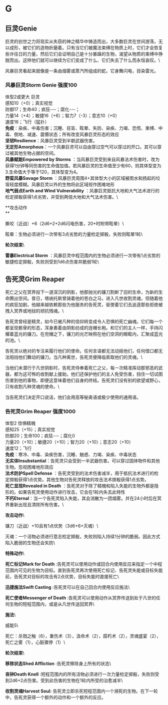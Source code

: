 # G

## 巨灵Genie 

巨灵的创世之力将现实从失窃的神之精华中铸造而出，大多数巨灵在世间游荡，无以成形，被它们的造物折磨着。只有当它们被魔法束缚在物质上时，它们才会恢复些许往日的力量，然后它们会证明自己是十分暴躁的生物，渴望从物质的束缚中挣脱而出。这样他们就可以继续为它们变成了什么、它们失去了什么而永恒哀叹。\

风暴巨灵看起来就像是一条由烟雾或蒸汽所组成的蛇。它身舞闪电，目染雷光。

### 风暴巨灵Storm Genie 强度100 

体型2或更大 巨灵\
感知10（+0）；真实视觉\
防御17；生命40；疯狂---；腐化---；\
力量14（+4）；敏捷16（+6）；智力7（-3）；意志10（+0）\
速度16；飞行（猛扑）\
**免疫**：染疾、中毒伤害；沉睡、目盲、眩晕、失防、染疾、力竭、恐慌、束缚、中毒、倒地、减速、震慑状态；所有改变风暴巨灵形态的效应\
**坚韧Resilience**：风暴巨灵受到半额武器伤害。\
**无定形Amorphous**：一个风暴巨灵可以自由穿过空气可以穿过的开口。其可以穿过被其他生物占据的空间。\
**风暴赋能Empowered by Storms**
：当风暴巨灵受到来自风暴法术伤害时，改为获得1分钟等同伤害的生命值加值。若风暴巨灵的生命值至少有60，则其体型变为3.生命值大于等于120，其体型变为4。\
**野蛮风暴Savage Storm**
：风暴巨灵周围4+其体型大小的区域被雨水和扬起的垃圾轻度模糊。风暴巨灵以外的生物将此区域视作困难地形\
**地气弱点Earth and Wind Vulnerability**
：风暴巨灵抵抗大地和大气法术进行的检定掷骰获得1点劣势，并受到两倍大地和大气法术伤害。\

**攻击动作\
**

撕咬（近战）+6（2d6+2+2d6闪电伤害，20+时附带眩晕）\

眩晕：生物必须进行一次带有3点劣势的力量检定掷骰，失败则眩晕1轮\

**轮次结束**\

**雷暴Electrical Storm**
：风暴巨灵中程范围内的生物必须进行一次带有1点劣势的敏捷检定掷骰，失败则受到1d6点伤害并脆弱1轮\

## 告死灵Grim Reaper 

死亡之父在冥界投下一道深沉的阴影，他那抛光的镰刀割断了旧的生命，为新的生命腾出空间。昔日，塔纳托斯曾骑着他的苍白之马，进入凡世收割灵魂，但随着他的疯狂加剧，他越来越依赖那些为他服务的告死灵，驱使着它们去追逐那些拒绝被拽入冥界或地狱的顽抗残魂。\

告死灵曾经是精灵，如今已被凡种的信仰转变成令人恐惧的死亡幽魂。它们每一个都呈现骸骨的形态，浑身裹着由阴影纺成的连帽长袍。和它们的主人一样，手持闪耀着蓝光的镰刀。在兜帽之下，镰刀的光芒映照在他们空洞的眼眶内，汇聚成蓝光的池。\

告死灵以绝对的专注来履行他们的使命。任何言语都无法动摇他们，任何借口都无法阻挡他们舞动的镰刀。当凡种离世，告死灵便降临索取他们的灵魂。\

当他们未潜行于凡世阴影时，告死灵侍奉着死亡之父，每一次精准挥动那邪恶的武器，都为这可怖的收割献上援助。他们还保护他们的主人免受伤害，挡住一切试图伤害到他的事物，即便这意味着他们自身的终结。告死灵们没有别的欲望或野心，只有收割凡种灵魂的使命。\

当告死灵们决定开口说话，他们会用高等秘奥语或极少使用的通用语。

### 告死灵Grim Reaper 强度1000

体型2 惊惧精魄\
感知25（+15）；真实视觉\
防御20；生命100；疯狂---；腐化0\
力量20（+10）；敏捷20（+10）；智力20（+10）；意志20（+10）\
速度12；飞行\
**免疫**：寒冷、中毒、染疾伤害，沉睡、魅惑、力竭、染疾、中毒状态\
**无实体Insubstantial**：告死灵只会受到一半武器伤害。可以穿过固体物件和其他生物。忽视困难地形效应\
**法术防护Spell Defense**
：告死灵受到的法术伤害减半，用于抵抗法术进行的检定掷骰获得1点优势。其他生物对告死灵释放的攻击法术掷骰获得1点劣势。\
**死亡显现Revealed in Death**
：告死灵对于除了精魄和陷入失能的生物外都是隐形的。如果告死灵使用动作进行攻击，它会在1轮内失去此特性\
**不朽Eternal**：当一个告死灵陷入失能，其会消散为一团烟雾。并在24小时后在冥界重新出现且清除所有伤害。\

**攻击动作**\

镰刀（近战）+10且有1点优势（3d6+6+灭魂）\

灭魂：一个活物必须进行意志检定掷骰，失败则陷入持续1分钟的脆弱。因此方式陷入脆弱的生物还会失防\

**特殊动作**\

**死亡标记Mark for Death**
:告死灵可以使用动作或回合内使用反应来指定一个中程范围内可见的生物为目标。直到告死灵再次使用死亡标记、告死灵失能或目标失能前，告死灵对目标的攻击有2点优势，目标失能时直接死亡\

**迅捷施法Swift Casting** :告死灵可以在自己回合内使用反应施法\

**死亡使者Messenger of Death**
:告死灵可以使用动作从冥界传送到处于凡世的任何生物的短程范围内，或是从凡世传送回冥界\

**施法**\

威能5\

死亡：杀戮之触（6），重伤术（3），汲命术（2），腐朽术（2），灵魂盛宴（2），死亡之雾（1），心脏骤停（1）\

**轮次结束**\

**移除状态Shed Affliction** :告死灵移除身上所有的状态\

**丧钟Death Knell**
:短程范围内的所有活物必须进行一次力量检定掷骰，失败则受到2d6+2点伤害。受到此伤害的生物在1轮内所受的治愈减半\

**收割灵魂Harvest Soul:**
告死灵立即杀死短程范围内一个濒死的生物。在下一轮中，告死灵获得一个额外的动作和一个额外的反应。
